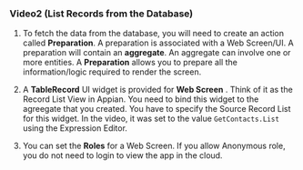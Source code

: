 ### **Video2 \(List Records from the Database\)**

1. To fetch the data from the database, you will need to create an action called **Preparation**. A preparation is associated with a Web Screen\/UI. A preparation will contain an **aggregate**. An aggregate can involve one or more entities. A **Preparation** allows you to prepare all the information\/logic required to render the screen.

2. A **TableRecord** UI widget is provided for **Web Screen** . Think of it as the Record List View in Appian. You need to bind this widget to the agreegate that you created. You have to specify the Source Record List for this widget. In the video, it was set to the value `GetContacts.List` using the Expression Editor.

3. You can set the **Roles** for a Web Screen. If you allow Anonymous role, you do not need to login to view the app in the cloud.


